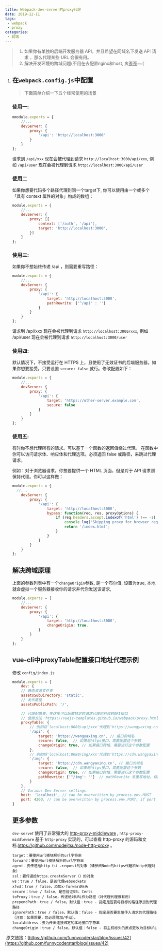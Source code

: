 ```yaml
---
title: Webpack-dev-server的proxy代理
date: 2019-12-11
tags:
 - webpack
 - proxy
categories:
 - 前端
---
```


> 1. 如果你有单独的后端开发服务器 API，并且希望在同域名下发送 API 请求 ，那么代理某些 URL 会很有用。
> 2. 解决开发环境的跨域问题(不用在去配置nginx和host, 爽歪歪~~）
<!-- more -->

1. ## 在`webpack.config.js`中配置

   > 下面简单介绍一下五个经常使用的场景

   ### 使用一:

   ```js
   mmodule.exports = {
       //...
       devServer: {
           proxy: {
               '/api': 'http://localhost:3000'
           }
       }
   };
   ```

   请求到 `/api/xxx` 现在会被代理到请求 `http://localhost:3000/api/xxx`, 例如 `/api/user` 现在会被代理到请求 `http://localhost:3000/api/user`

   ### 使用二

   如果你想要代码多个路径代理到同一个target下, 你可以使用由一个或多个「具有 context 属性的对象」构成的数组：

   ```js
   module.exports = {
       //...
       devServer: {
           proxy: [{
               context: ['/auth', '/api'],
               target: 'http://localhost:3000',
           }]
       }
   };
   ```

   ### 使用三:

   如果你不想始终传递 /api ，则需要重写路径：

   ```js
   module.exports = {
       //...
       devServer: {
           proxy: {
               '/api': {
                   target: 'http://localhost:3000',
                   pathRewrite: {'^/api' : ''}
               }
           }
       }
   };
   ```

   请求到 /api/xxx 现在会被代理到请求 `http://localhost:3000/xxx`, 例如 /api/user 现在会被代理到请求 `http://localhost:3000/user`

   ### 使用四:

   默认情况下，不接受运行在 HTTPS 上，且使用了无效证书的后端服务器。如果你想要接受，只要设置 `secure: false` 就行。修改配置如下：

   ```js
   module.exports = {
       //...
       devServer: {
           proxy: {
               '/api': {
                   target: 'https://other-server.example.com',
                   secure: false
               }
           }
       }
   };
   ```

   ### 使用五:

   有时你不想代理所有的请求。可以基于一个函数的返回值绕过代理。
   在函数中你可以访问请求体、响应体和代理选项。必须返回 false 或路径，来跳过代理请求。

   例如：对于浏览器请求，你想要提供一个 HTML 页面，但是对于 API 请求则保持代理。你可以这样做：

   ```js
   module.exports = {
     //...
       devServer: {
           proxy: {
               '/api': {
                   target: 'http://localhost:3000',
                   bypass: function(req, res, proxyOptions) {
                       if (req.headers.accept.indexOf('html') !== -1) {
                           console.log('Skipping proxy for browser request.');
                           return '/index.html';
                       }
                   }
               }
           }
       }   
   };
   ```

   ## 解决跨域原理

   上面的参数列表中有一个`changeOrigin`参数, 是一个布尔值, 设置为true, 本地就会虚拟一个服务器接收你的请求并代你发送该请求,

   ```js
   module.exports = {
       //...
       devServer: {
           proxy: {
               '/api': {
                   target: 'http://localhost:3000',
                   changeOrigin: true,
               }
           }
       }
   };
   ```

   ## vue-cli中proxyTable配置接口地址代理示例

   修改 `config/index.js`

   ```js
   module.exports = {
       dev: {
       // 静态资源文件夹
       assetsSubDirectory: 'static',
       // 发布路径
       assetsPublicPath: '/',
    
       // 代理配置表，在这里可以配置特定的请求代理到对应的API接口
       // 使用方法：https://vuejs-templates.github.io/webpack/proxy.html
       proxyTable: {
           // 例如将'localhost:8080/api/xxx'代理到'https://wangyaxing.cn/api/xxx'
           '/api': {
               target: 'https://wangyaxing.cn', // 接口的域名
               secure: false,  // 如果是https接口，需要配置这个参数
               changeOrigin: true, // 如果接口跨域，需要进行这个参数配置
           },
           // 例如将'localhost:8080/img/xxx'代理到'https://cdn.wangyaxing.cn/xxx'
           '/img': {
               target: 'https://cdn.wangyaxing.cn', // 接口的域名
               secure: false,  // 如果是https接口，需要配置这个参数
               changeOrigin: true, // 如果接口跨域，需要进行这个参数配置
               pathRewrite: {'^/img': ''}  // pathRewrite 来重写地址，将前缀 '/api' 转为 '/'。
           }
       },
       // Various Dev Server settings
       host: 'localhost', // can be overwritten by process.env.HOST
       port: 4200, // can be overwritten by process.env.PORT, if port is in use, a free one will be determined
   }
   ```

   ## 更多参数

   `dev-serve`r 使用了非常强大的 [http-proxy-middleware](https://github.com/chimurai/http-proxy-middleware) , `http-proxy-middleware` 基于 `http-proxy` 实现的，可以查看 http-proxy 的源码和文档:https://github.com/nodejitsu/node-http-proxy 。

   ```
   target：要使用url模块解析的url字符串
   forward：要使用url模块解析的url字符串
   agent：要传递给http（s）.request的对象（请参阅Node的https代理和http代理对象）
   ssl：要传递给https.createServer（）的对象
   ws：true / false，是否代理websockets
   xfwd：true / false，添加x-forward标头
   secure：true / false，是否验证SSL Certs
   toProxy：true / false，传递绝对URL作为路径（对代理代理很有用）
   prependPath：true / false，默认值：true - 指定是否要将目标的路径添加到代理路径
   ignorePath：true / false，默认值：false - 指定是否要忽略传入请求的代理路径（注意：如果需要，您必须附加/手动）。
   localAddress：要为传出连接绑定的本地接口字符串
   changeOrigin：true / false，默认值：false - 将主机标头的原点更改为目标URL
   ```

​    原文链接：[https://github.com/funnycoderstar/blog/issues/42](https://github.com/funnycoderstar/blog/issues/42)